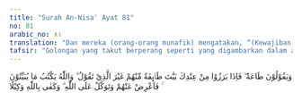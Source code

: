 ```yaml
---
title: "Surah An-Nisa' Ayat 81"
no: 81
arabic_no: ٨١
translation: "Dan mereka (orang-orang munafik) mengatakan, “(Kewajiban kami hanyalah) taat.” Tetapi, apabila mereka telah pergi dari sisimu (Muhammad), sebagian dari mereka mengatur siasat di malam hari (mengambil keputusan) lain dari yang telah mereka katakan tadi. Allah mencatat siasat yang mereka atur di malam hari itu, maka berpalinglah dari mereka dan bertawakallah kepada Allah. Cukuplah Allah yang menjadi pelindung."
tafsir: "Golongan yang takut berperang seperti yang digambarkan dalam ayat 77 yang lalu berkata di hadapan Nabi Muhammad saw bahwa mereka mematuhi perintahnya, tetapi setelah mereka terpisah, sebagian mengatur siasat yang bertentangan dengan ucapan mereka. Sebenarnya ucapan patuh mereka sekedar menyelamatkan diri dan menyelamatkan harta benda mereka dari tindakan Rasul.\n\nAyat ini mengungkapkan kepada Nabi apa yang terkandung di dalam hati orang munafik dan Allah memerintahkan Muhammad agar membiarkan sifat mereka yang demikian dengan menyerahkan segala sesuatu pada Allah, karena Allah tetap melindungi Rasul-Nya dari kejahatan golongan munafik tersebut."
---
```

وَيَقُوْلُوْنَ طَاعَةٌ  ۖ فَاِذَا بَرَزُوْا مِنْ عِنْدِكَ بَيَّتَ طَاۤىِٕفَةٌ مِّنْهُمْ غَيْرَ الَّذِيْ تَقُوْلُ ۗ وَاللّٰهُ يَكْتُبُ مَا يُبَيِّتُوْنَ ۚ فَاَعْرِضْ عَنْهُمْ وَتَوَكَّلْ عَلَى اللّٰهِ ۗ وَكَفٰى بِاللّٰهِ وَكِيْلًا 